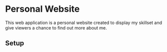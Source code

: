 # Personal Website

This web application is a personal website created to display my skillset and give viewers a chance to find out more about me.

## Setup

